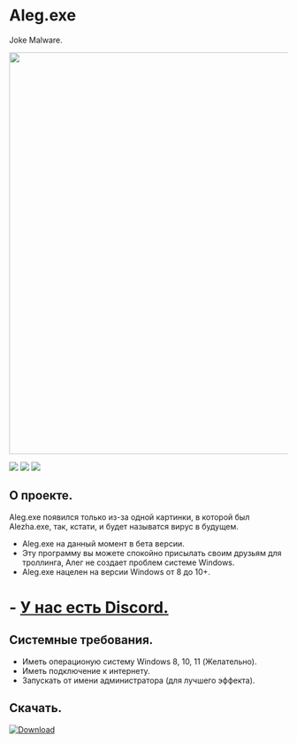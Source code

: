 [download-link]: https://github.com/shpitzchak/Aleg.exe/blob/main/Aleg.exe%20Version%200.1.4%20beta/Aleg.exe
[download-img]: https://cdn.discordapp.com/attachments/755685263774318615/1030027100608004106/unknown.png
# Aleg.exe
Joke Malware.

<p align="center">
      <img src="https://media.discordapp.net/attachments/924958091328520242/1005045459708035132/1.png" width="726">
</p>


<p align=" ">
   <img src="https://img.shields.io/badge/Current%20Version%3A-0.1.4%20beta-critical?logo=Pinboard&style=for-the-badge">
   <img src="https://img.shields.io/badge/%E3%85%A4-Python-blue?logo=Python&style=for-the-badge">
   <img src="https://img.shields.io/badge/%E3%85%A4-Windows%208%2B-%232d51ff?logo=WIndows&style=for-the-badge">
</p>

## О проекте.

Aleg.exe появился только из-за одной картинки, в которой был Alezha.exe, так, кстати, и будет называтся вирус в будущем.
- Aleg.exe на данный момент в бета версии.
- Эту программу вы можете спокойно присылать своим друзьям для троллинга, Алег не создает проблем системе Windows.
- Aleg.exe нацелен на версии Windows от 8 до 10+.


# - [У нас есть Discord.](https://discord.gg/BgWteT2gFQ)


## Системные требования.

- Иметь операционую систему Windows 8, 10, 11 (Желательно).
- Иметь подключение к интернету.
- Запускать от имени администратора (для лучшего эффекта).

## Скачать.
[![Download][download-img]][download-link]
